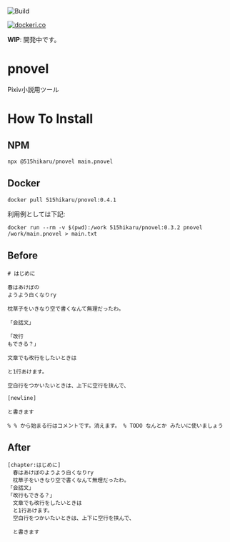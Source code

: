 ![Build](https://github.com/515hikaru/pnovel/workflows/Build/badge.svg)

[![dockeri.co](https://dockeri.co/image/515hikaru/pnovel)](https://hub.docker.com/r/515hikaru/pnovel)

**WIP**: 開発中です。

# pnovel
Pixiv小説用ツール

# How To Install

## NPM

```
npx @515hikaru/pnovel main.pnovel
```

## Docker

```
docker pull 515hikaru/pnovel:0.4.1
```

利用例としては下記:

```
docker run --rm -v $(pwd):/work 515hikaru/pnovel:0.3.2 pnovel /work/main.pnovel > main.txt
```

## Before

```
# はじめに

春はあけぼの
ようよう白くなりry

枕草子をいきなり空で書くなんて無理だったわ。

「会話文」

「改行
もできる？」

文章でも改行をしたいときは

と1行あけます。

空白行をつかいたいときは、上下に空行を挟んで、

[newline]

と書きます

% % から始まる行はコメントです。消えます。 % TODO なんとか みたいに使いましょう
```

## After

```
[chapter:はじめに]
　春はあけぼのようよう白くなりry
　枕草子をいきなり空で書くなんて無理だったわ。
「会話文」
「改行もできる？」
　文章でも改行をしたいときは
　と1行あけます。
　空白行をつかいたいときは、上下に空行を挟んで、

　と書きます
```
